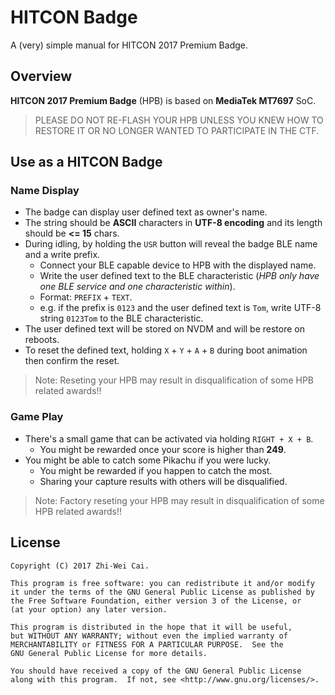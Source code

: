 # HITCON Badge

A (very) simple manual for HITCON 2017 Premium Badge.

## Overview

**HITCON 2017 Premium Badge** (HPB) is based on **MediaTek MT7697** SoC.

> PLEASE DO NOT RE-FLASH YOUR HPB UNLESS YOU KNEW HOW TO RESTORE IT OR NO LONGER WANTED TO PARTICIPATE IN THE CTF.

## Use as a HITCON Badge

### Name Display

- The badge can display user defined text as owner's name.
- The string should be **ASCII** characters in **UTF-8 encoding** and its length should be **<= 15** chars.
- During idling, by holding the `USR` button will reveal the badge BLE name and a write prefix.
  - Connect your BLE capable device to HPB with the displayed name.
  - Write the user defined text to the BLE characteristic (*HPB only have one BLE service and one characteristic within*).
  - Format: `PREFIX` + `TEXT`.
  - e.g. if the prefix is `0123` and the user defined text is `Tom`, write UTF-8 string `0123Tom` to the BLE characteristic.
- The user defined text will be stored on NVDM and will be restore on reboots.
- To reset the defined text, holding `X` + `Y` + `A` + `B` during boot animation then confirm the reset.

> Note: Reseting your HPB may result in disqualification of some HPB related awards!!

### Game Play

- There's a small game that can be activated via holding `RIGHT + X + B`.
  - You might be rewarded once your score is higher than **249**.
- You might be able to catch some Pikachu if you were lucky.
  - You might be rewarded if you happen to catch the most.
  - Sharing your capture results with others will be disqualified.

> Note: Factory reseting your HPB may result in disqualification of some HPB related awards!!

## License

    Copyright (C) 2017 Zhi-Wei Cai.

    This program is free software: you can redistribute it and/or modify
    it under the terms of the GNU General Public License as published by
    the Free Software Foundation, either version 3 of the License, or
    (at your option) any later version.

    This program is distributed in the hope that it will be useful,
    but WITHOUT ANY WARRANTY; without even the implied warranty of
    MERCHANTABILITY or FITNESS FOR A PARTICULAR PURPOSE.  See the
    GNU General Public License for more details.

    You should have received a copy of the GNU General Public License
    along with this program.  If not, see <http://www.gnu.org/licenses/>.
